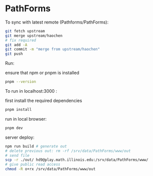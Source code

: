 # PathForms

To sync with latest remote (Pathforms/PathForms):

```bash
git fetch upstream
git merge upstream/haochen
# fix required
git add -A
git commit -m "merge from upstream/haochen"
git push
```

Run:

ensure that npm or pnpm is installed

```bash
pnpm --version
```

To run in localhost:3000 :

first install the required dependencies

```bash
pnpm install
```

run in local browser:

```bash
pnpm dev
```

server deploy:

```bash
npm run build # generate out
# delete previous out: rm -rf /srv/data/PathForms/www/out
# send file
scp -r ./out/ hd9@play.math.illinois.edu:/srv/data/PathForms/www/
# give public read access
chmod -R o+rx /srv/data/PathForms/www/out

```
